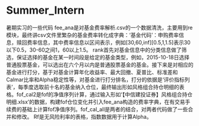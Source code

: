 # Summer_Intern
暑期实习的一些代码
fee_ana是对基金费率解析.csv的一个数据清洗，主要用到re模块，最终讲csv文件里繁杂的基金费率转化成字典：‘基金代码’：申购费率信息，赎回费率信息，其中费率信息以区间表示，例如[30,60,inf][0.5,1,1.5]表示30以下0.5，30-60之间1，60以上1.5。
rank首先对基金信息中的分类信息做了筛选，保证选择的基金在某一时间段是给定的基金类型，例如，2015-10-18日选择普通股票基金，可以选出在六个月以内是普通股票基金的基金。接下来是对相应的基金进行打分，基于对基金计算年化收益率、最大回撤、夏普比、标准差和Calmar比率和Alpha稳定性等，对基金进行打分排名，打分的依据是‘评价指标列表’，每季度选取前十名的基金纳入仓位，最终输出形如风格组合持仓明细的表格。fof_cal2是fof的净值序列计算，通过输入形如‘【中信建投证券】风格组合持仓明细.xlsx’的数据，构建fof仓位变化并引入fee_ana构造的费率字典，在有交易手续费的基础上计算fof净值序列。fof_cal_all是两者的结合，对两者代码做了一些合并和修改。
Rf是无风险利率的表格，指数数据用于计算Alpha。
